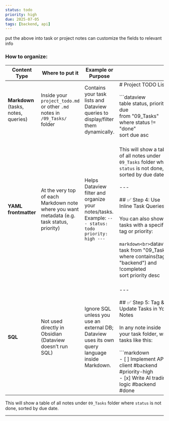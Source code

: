 ```yaml
---
status: todo
priority: high
due: 2025-07-05
tags: [backend, api]
---
```

put the above into task or project notes can customize the fields to relevant info

### How to organize:

| Content Type                         | Where to put it                                                                            | Example or Purpose                                                                                  |                                                                                                                                                                                                                                                                                                                                                                                  |
| ------------------------------------ | ------------------------------------------------------------------------------------------ | --------------------------------------------------------------------------------------------------- | -------------------------------------------------------------------------------------------------------------------------------------------------------------------------------------------------------------------------------------------------------------------------------------------------------------------------------------------------------------------------------- |
| **Markdown** (tasks, notes, queries) | Inside your `project_todo.md` or other `.md` notes in `/09_Tasks/` folder                  | Contains your task lists and Dataview queries to display/filter them dynamically.                   | # Project TODO List<br><br>```dataview<br>table status, priority, due<br>from "09_Tasks"<br>where status != "done"<br>sort due asc<br>                                                                                                                                                                                                                                           |
| **YAML frontmatter**                 | At the very top of each Markdown note where you want metadata (e.g. task status, priority) | Helps Dataview filter and organize your notes/tasks. Example: `--- status: todo priority: high ---` | <br>This will show a table of all notes under `09_Tasks` folder where `status` is not done, sorted by due date.<br><br>---<br><br>## ✅ Step 4: Use Inline Task Queries<br><br>You can also show all tasks with a specific tag or priority:<br><br>```markdown<br>```dataview<br>task from "09_Tasks"<br>where contains(tags, "backend") and !completed<br>sort priority desc<br> |
| **SQL**                              | Not used directly in Obsidian (Dataview doesn’t run SQL)                                   | Ignore SQL unless you use an external DB; Dataview uses its own query language inside Markdown.     | <br>---<br><br>## ✅ Step 5: Tag & Update Tasks in Your Notes<br><br>In any note inside your task folder, write tasks like this:<br><br>```markdown<br>- [ ] Implement API client #backend #priority-high<br>- [x] Write AI trading logic #backend #done<br>                                                                                                                      |

This will show a table of all notes under `09_Tasks` folder where `status` is not done, sorted by due date.

---

